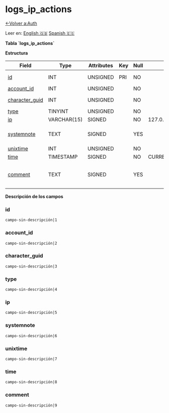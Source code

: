 ﻿# logs\_ip\_actions

[<-Volver a:Auth](database-auth)

Leer en: [English :gb:](../logs_ip_actions) [Spanish :es:](logs_ip_actions)

**Tabla \`logs\_ip\_actions\`**

**Estructura**

| Field               | Type        | Attributes | Key | Null | Default           | Extra          | Comment                       |
| ------------------- | ----------- | ---------- | --- | ---- | ----------------- | -------------- | ----------------------------- |
| [id][1]             | INT         | UNSIGNED   | PRI | NO   |                   | AUTO_INCREMENT | Unique Identifier             |
| [account_id][2]     | INT         | UNSIGNED   |     | NO   |                   |                | Account ID                    |
| [character_guid][3] | INT         | UNSIGNED   |     | NO   |                   |                | Character Guid                |
| [type][4]           | TINYINT     | UNSIGNED   |     | NO   |                   |                |                               |
| [ip][5]             | VARCHAR(15) | SIGNED     |     | NO   | 127.0.0.1         |                |                               |
| [systemnote][6]     | TEXT        | SIGNED     |     | YES  |                   |                | Notes inserted by system      |
| [unixtime][7]       | INT         | UNSIGNED   |     | NO   |                   |                | Unixtime                      |
| [time][8]           | TIMESTAMP   | SIGNED     |     | NO   | CURRENT_TIMESTAMP |                | Timestamp                     |
| [comment][9]        | TEXT        | SIGNED     |     | YES  |                   |                | Allows users to add a comment |

[1]: #id
[2]: #accountid
[3]: #characterguid
[4]: #type
[5]: #ip
[6]: #systemnote
[7]: #unixtime
[8]: #time
[9]: #comment

**Descripción de los campos**

### id

`campo-sin-descripción|1`

### account\_id

`campo-sin-descripción|2`

### character\_guid

`campo-sin-descripción|3`

### type

`campo-sin-descripción|4`

### ip

`campo-sin-descripción|5`

### systemnote

`campo-sin-descripción|6`

### unixtime

`campo-sin-descripción|7`

### time

`campo-sin-descripción|8`

### comment

`campo-sin-descripción|9`
